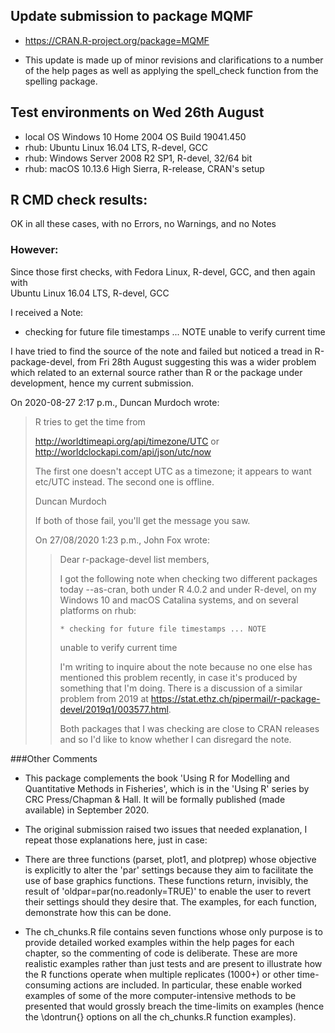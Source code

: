 
## Update submission to package MQMF

*  https://CRAN.R-project.org/package=MQMF

* This update is made up of minor revisions and clarifications to a number of the help pages as well as applying the spell_check function from the spelling package.


## Test environments on Wed 26th August
* local OS Windows 10 Home 2004 OS Build 19041.450
* rhub: Ubuntu Linux 16.04 LTS, R-devel, GCC
* rhub: Windows Server 2008 R2 SP1, R-devel, 32/64 bit
* rhub: macOS 10.13.6 High Sierra, R-release, CRAN's setup

## R CMD check results:
OK in all these cases, with no Errors, no Warnings, and no Notes


### However: 
Since those first checks, with 
Fedora Linux, R-devel, GCC, and then again with  
Ubuntu Linux 16.04 LTS, R-devel, GCC

I received a Note:

* checking for future file timestamps ... NOTE
unable to verify current time

I have tried to find the source of the note and failed but noticed a tread in R-package-devel, from Fri 28th August  suggesting this was a wider problem which related to an external source rather than R or the package under development, hence my current submission. 

On 2020-08-27 2:17 p.m., Duncan Murdoch wrote:
> R tries to get the time from
>
> http://worldtimeapi.org/api/timezone/UTC or
> http://worldclockapi.com/api/json/utc/now
>
> The first one doesn't accept UTC as a timezone; it appears to want
> etc/UTC instead.  The second one is offline.
>
> Duncan Murdoch
>
> If both of those fail, you'll get the message you saw.
>
> On 27/08/2020 1:23 p.m., John Fox wrote:
>> Dear r-package-devel list members,
>>
>> I got the following note when checking two different packages today
>> --as-cran, both under R 4.0.2 and under R-devel, on my Windows 10 and
>> macOS Catalina systems, and on several platforms on rhub:
>>
>>     * checking for future file timestamps ... NOTE
>> unable to verify current time
>>
>> I'm writing to inquire about the note because no one else has mentioned
>> this problem recently, in case it's produced by something that I'm
>> doing. There is a discussion of a similar problem from 2019 at
>> <https://stat.ethz.ch/pipermail/r-package-devel/2019q1/003577.html>.
>>
>> Both packages that I was checking are close to CRAN releases and so I'd
>> like to know whether I can disregard the note.

###Other Comments

* This package complements the book 'Using R for Modelling and Quantitative Methods in Fisheries', which is in the 'Using R' series by CRC Press/Chapman & Hall. It will be formally published (made available) in September 2020. 

* The original submission raised two issues that needed explanation, I repeat those explanations here, just in case:

* There are three functions (parset, plot1, and plotprep) whose objective is explicitly to alter the 'par' settings because they aim to facilitate the use of base graphics functions. These functions return, invisibly, the result of  'oldpar=par(no.readonly=TRUE)' to enable the user to revert their settings should they desire that. The examples, for each function, demonstrate how this can be done.  

* The ch_chunks.R file contains seven functions whose only purpose is to provide detailed worked examples within the help pages for each chapter, so the commenting of code is deliberate. These are more realistic examples rather than just tests and are present to illustrate how the R functions operate when multiple replicates (1000+) or other time-consuming actions are included. In particular, these enable worked examples of some of the more computer-intensive methods to be presented that would grossly breach the time-limits on examples (hence the \dontrun{} options on all the ch_chunks.R function examples).


